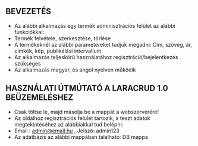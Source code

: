 ## BEVEZETÉS

-   Az alábbi alkalmazás egy termék adminisztrációs felület az alábbi funkciókkal:
-   Termék felvétele, szerkesztése, törlése
-   A termékeknél az alábbi paramétereket tudjuk megadni: Cím, szöveg, ár, cimkék, kép, publikálási intervallum
-   Az alkalmazás teljeskörű használatához regisztráció/bejelentkezés szükséges
-   Az alkalmazás magyar, és angol nyelven működik

## HASZNÁLATI ÚTMÚTATÓ A LARACRUD 1.0 BEÜZEMELÉSHEZ

-   Csak töltse le, majd másolja be a mappát a webszerverére!
-   Az oldalhoz regisztrációs felület tartozik, a teszt adatok megtekintéséhez az alábbiakkal tud belépni:
-   Email : admin@email.hu , Jelszó: admin123
-   Az adatbázis az alábbi mappában található: DB mappa
